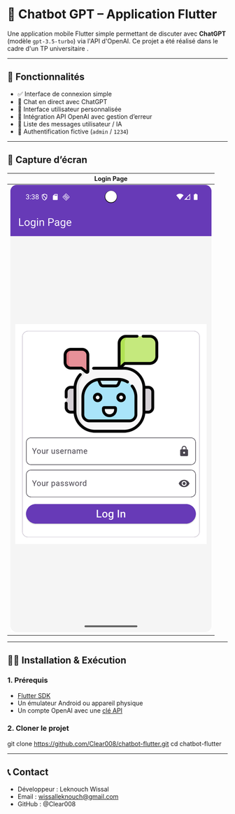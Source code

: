 # 🤖 Chatbot GPT – Application Flutter

Une application mobile Flutter simple permettant de discuter avec **ChatGPT** (modèle `gpt-3.5-turbo`) via l'API d'OpenAI. Ce projet a été réalisé dans le cadre d'un TP universitaire .

---

## 📱 Fonctionnalités

- ✅ Interface de connexion simple
- 💬 Chat en direct avec ChatGPT
- 🎨 Interface utilisateur personnalisée
- 🧠 Intégration API OpenAI avec gestion d’erreur
- 📜 Liste des messages utilisateur / IA
- 🔐 Authentification fictive (`admin` / `1234`)

---

## 📸 Capture d’écran

| Login Page               | 
|-------------------------|
| ![](images/login.png)  |   

---

## 🧑‍💻 Installation & Exécution

### 1. Prérequis

- [Flutter SDK](https://docs.flutter.dev/get-started/install)
- Un émulateur Android ou appareil physique
- Un compte OpenAI avec une [clé API](https://platform.openai.com/account/api-keys)

### 2. Cloner le projet


git clone https://github.com/Clear008/chatbot-flutter.git
cd chatbot-flutter

---
## 📞 Contact
- Développeur : Leknouch Wissal
- Email : wissalleknouch@gmail.com
- GitHub : @Clear008